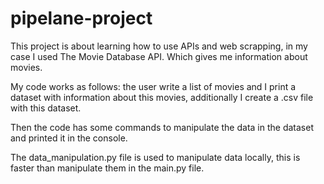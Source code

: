 # pipelane-project

This project is about learning how to use APIs and web scrapping, in my case I used The Movie Database API. Which gives me information about movies. 

My code works as follows: the user write a list of movies and I print a dataset with information about this movies, additionally I create a .csv file with this dataset.

Then the code has some commands to manipulate the data in the dataset and printed it in the console.

The data_manipulation.py file is used to manipulate data locally, this is faster than manipulate them in the main.py file.